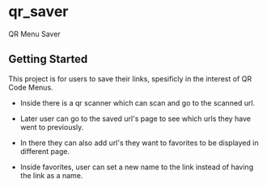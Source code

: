 # qr_saver

QR Menu Saver

## Getting Started

This project is for users to save their links, spesificly in the interest of QR Code Menus.

- Inside there is a qr scanner which can scan and go to the scanned url.

- Later user can go to the saved url's page to see which urls they have went to previously.

- In there they can also add url's they want to favorites to be displayed in different page.

- Inside favorites, user can set a new name to the link instead of having the link as a name.

